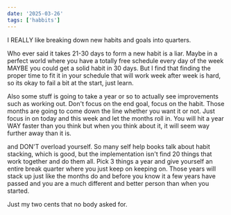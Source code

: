 ```yaml
---
date: '2025-03-26'
tags: ['habbits']
---
```


I REALLY like breaking down new habits and goals into quarters. 

Who ever said it takes 21-30 days to form a new habit is a liar.  Maybe in a perfect world where you have a totally free schedule every day of the week MAYBE you could get a solid habit in 30 days.  But I find that finding the proper time to fit it in your schedule that will work week after week is hard, so its okay to fail a bit at the start, just learn. 

Also some stuff is going to take a year or so to actually see improvements such as working out.  Don't focus on the end goal, focus on the habit.  Those months are going to come down the line whether you want it or not. Just focus in on today and this week and let the months roll in.  You will hit a year WAY faster than you think but when you think about it, it will seem way further away than it is. 

and DON'T overload yourself. So many self help books talk about habit stacking, which is good, but the implementation isn't find 20 things that work together and do them all.  Pick 3 things a year and give yourself an entire break quarter where you just keep on keeping on.   Those years will stack up just like the months do and before you know it a few years have passed and you are a much different and better person than when you started. 

Just my two cents that no body asked for.